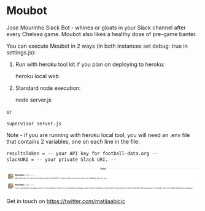 # Moubot
Jose Mourinho Slack Bot - whines or gloats in your Slack channel after every
Chelsea game. Moubot also likes a healthy dose of pre-game banter.

You can execute Moubot in 2 ways (in both instances set debug: true in settings.js):

1) Run with heroku tool kit if you plan on deploying to heroku:

    heroku local web

2) Standard node execution:

    node server.js

or

    supervisor server.js

Note - if you are running with heroku local tool, you will need an .env file that contains 2 variables, one on each line in the file:

    resultsToken = -- your API key for football-data.org --
    slackURI = -- your private Slack URI. --

![Alt text](images/MourinhoInAction.png?raw=true "Moubot in Action")

Get in touch on https://twitter.com/matijaabicic
